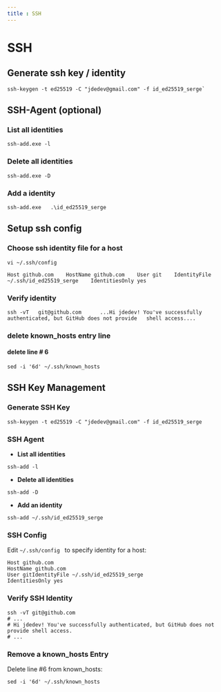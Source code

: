 ```yaml
---
title : SSH
---
```


# SSH

## Generate ssh key / identity

```shell
ssh-keygen -t ed25519 -C "jdedev@gmail.com" -f id_ed25519_serge`
```

## SSH-Agent (optional)

### List all identities

```shell
ssh-add.exe -l
```

### Delete all identities

```shell
ssh-add.exe -D
```

### Add a identity

```shell
ssh-add.exe   .\id_ed25519_serge
```

## Setup ssh config

### Choose ssh identity file for a host

```shell
vi ~/.ssh/config
```

```shell
Host github.com    HostName github.com    User git    IdentityFile ~/.ssh/id_ed25519_serge    IdentitiesOnly yes 
```

### Verify identity

```shell
ssh -vT   git@github.com      ...Hi jdedev! You've successfully authenticated, but GitHub does not provide   shell access....
```

### delete known_hosts entry line

#### delete line # 6
```shell
sed -i '6d' ~/.ssh/known_hosts
```

## SSH Key Management

### Generate SSH Key

```shell
ssh-keygen -t ed25519 -C "jdedev@gmail.com" -f id_ed25519_serge
```

### SSH Agent

- **List all identities**
```shell
ssh-add -l
```

- **Delete all identities**
```shell
ssh-add -D
```

- **Add an identity**
```shell
ssh-add ~/.ssh/id_ed25519_serge
```

### SSH Config

Edit `~/.ssh/config ` to specify identity for a host:

```shell
Host github.com
HostName github.com
User gitIdentityFile ~/.ssh/id_ed25519_serge
IdentitiesOnly yes
```

### Verify SSH Identity

```shell
ssh -vT git@github.com
# ...
# Hi jdedev! You've successfully authenticated, but GitHub does not provide shell access.
# ...
```

### Remove a known_hosts Entry

Delete line #6 from known_hosts:

```shell
sed -i '6d' ~/.ssh/known_hosts
```

